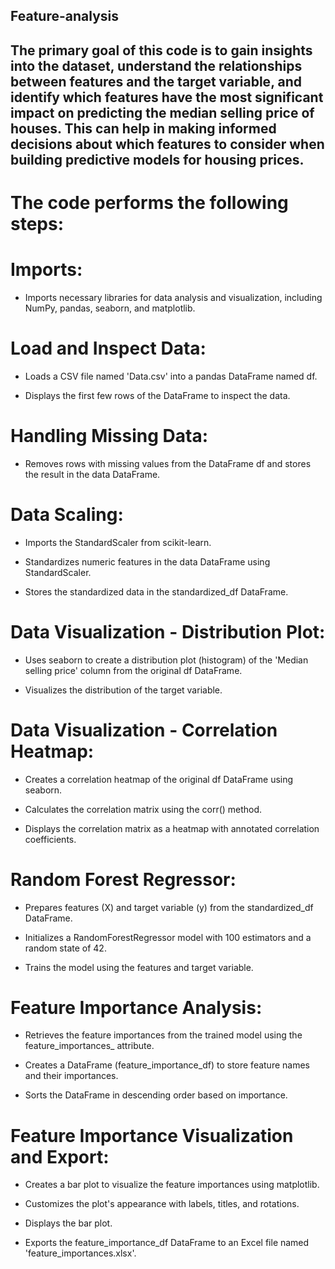## Feature-analysis

## The primary goal of this code is to gain insights into the dataset, understand the relationships between features and the target variable, and identify which features have the most significant impact on predicting the median selling price of houses. This can help in making informed decisions about which features to consider when building predictive models for housing prices.

# The code performs the following steps:

# Imports:

- Imports necessary libraries for data analysis and visualization, including NumPy, pandas, seaborn, and matplotlib.

# Load and Inspect Data:

- Loads a CSV file named 'Data.csv' into a pandas DataFrame named df.

- Displays the first few rows of the DataFrame to inspect the data.

# Handling Missing Data:

- Removes rows with missing values from the DataFrame df and stores the result in the data DataFrame.

# Data Scaling:

- Imports the StandardScaler from scikit-learn.

- Standardizes numeric features in the data DataFrame using StandardScaler.

- Stores the standardized data in the standardized_df DataFrame.

# Data Visualization - Distribution Plot:

- Uses seaborn to create a distribution plot (histogram) of the 'Median selling price' column from the original df DataFrame.

- Visualizes the distribution of the target variable.

# Data Visualization - Correlation Heatmap:

- Creates a correlation heatmap of the original df DataFrame using seaborn.

- Calculates the correlation matrix using the corr() method.

- Displays the correlation matrix as a heatmap with annotated correlation coefficients.

# Random Forest Regressor:

- Prepares features (X) and target variable (y) from the standardized_df DataFrame.

- Initializes a RandomForestRegressor model with 100 estimators and a random state of 42.

- Trains the model using the features and target variable.

# Feature Importance Analysis:

- Retrieves the feature importances from the trained model using the feature_importances_ attribute.

- Creates a DataFrame (feature_importance_df) to store feature names and their importances.

- Sorts the DataFrame in descending order based on importance.

# Feature Importance Visualization and Export:

- Creates a bar plot to visualize the feature importances using matplotlib.

- Customizes the plot's appearance with labels, titles, and rotations.

- Displays the bar plot.

- Exports the feature_importance_df DataFrame to an Excel file named 'feature_importances.xlsx'.
